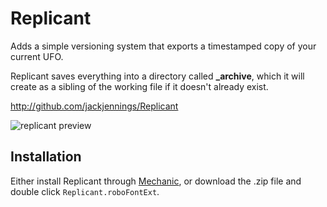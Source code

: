 Replicant
=========

Adds a simple versioning system that exports a timestamped copy of your current UFO. 

Replicant saves everything into a directory called **_archive**, which it will create as a sibling of the working file if it doesn't already exist.

http://github.com/jackjennings/Replicant

![replicant preview](http://ja.ckjennin.gs/public/images/Replicant-preview.jpg)

Installation
------------

Either install Replicant through [Mechanic](https://github.com/jackjennings/Mechanic), or download the .zip file and double click ```Replicant.roboFontExt```.